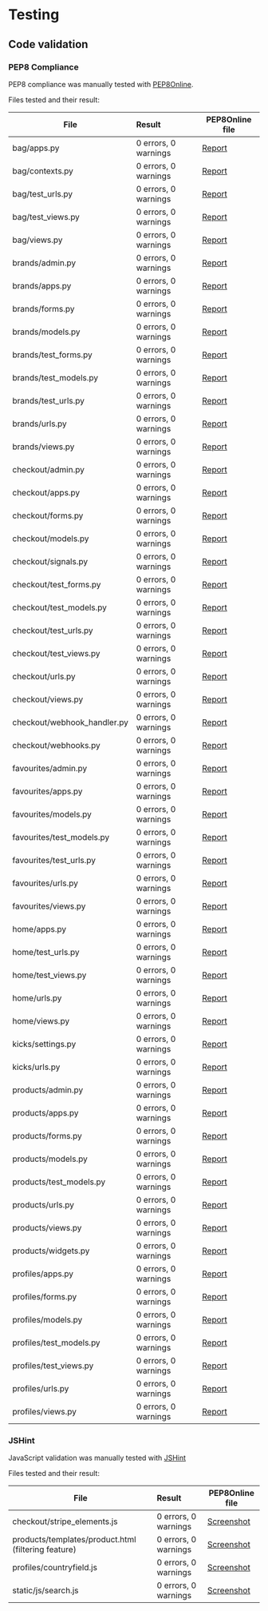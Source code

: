 
# Testing

## Code validation

### PEP8 Compliance

PEP8 compliance was manually tested with [PEP8Online](http://pep8online.com/).

Files tested and their result:

| File  | Result | PEP8Online file |
 ------ | :------------ | ---------------- |
bag/apps.py | 0 errors, 0 warnings | [Report](https://github.com/TaraRhoseyn/CI_MS4_Kicks/blob/main/docs/pep8_compliance/pep8_bag_apps.txt) |
bag/contexts.py | 0 errors, 0 warnings | [Report](https://github.com/TaraRhoseyn/CI_MS4_Kicks/blob/main/docs/pep8_compliance/pep8_bag_contexts.txt) |
bag/test_urls.py | 0 errors, 0 warnings | [Report](https://github.com/TaraRhoseyn/CI_MS4_Kicks/blob/main/docs/pep8_compliance/pep8_bag_urls.txt) |
bag/test_views.py | 0 errors, 0 warnings | [Report](https://github.com/TaraRhoseyn/CI_MS4_Kicks/blob/main/docs/pep8_compliance/pep8_bag_testviews.txt) |
bag/views.py | 0 errors, 0 warnings | [Report](https://github.com/TaraRhoseyn/CI_MS4_Kicks/blob/main/docs/pep8_compliance/pep8_bag_views.txt) |
brands/admin.py | 0 errors, 0 warnings | [Report](https://github.com/TaraRhoseyn/CI_MS4_Kicks/blob/main/docs/pep8_compliance/pep8_brands_admin.txt) |
brands/apps.py| 0 errors, 0 warnings | [Report](https://github.com/TaraRhoseyn/CI_MS4_Kicks/blob/main/docs/pep8_compliance/pep8_brands_apps.txt) |
brands/forms.py| 0 errors, 0 warnings | [Report](https://github.com/TaraRhoseyn/CI_MS4_Kicks/blob/main/docs/pep8_compliance/pep8_brands_forms.txt) |
brands/models.py| 0 errors, 0 warnings | [Report](https://github.com/TaraRhoseyn/CI_MS4_Kicks/blob/main/docs/pep8_compliance/pep8_brands_models.txt) |
brands/test_forms.py| 0 errors, 0 warnings | [Report](https://github.com/TaraRhoseyn/CI_MS4_Kicks/blob/main/docs/pep8_compliance/pep8_brands_testforms.txt) |
brands/test_models.py| 0 errors, 0 warnings | [Report](https://github.com/TaraRhoseyn/CI_MS4_Kicks/blob/main/docs/pep8_compliance/pep8_brands_testmodels.txt) |
brands/test_urls.py| 0 errors, 0 warnings | [Report](https://github.com/TaraRhoseyn/CI_MS4_Kicks/blob/main/docs/pep8_compliance/pep8_brands_testurls.txt) |
brands/urls.py| 0 errors, 0 warnings | [Report](https://github.com/TaraRhoseyn/CI_MS4_Kicks/blob/main/docs/pep8_compliance/pep8_brands_urls.txt) |
brands/views.py| 0 errors, 0 warnings | [Report](https://github.com/TaraRhoseyn/CI_MS4_Kicks/blob/main/docs/pep8_compliance/pep8_brands_views.txt) |
checkout/admin.py| 0 errors, 0 warnings | [Report](https://github.com/TaraRhoseyn/CI_MS4_Kicks/blob/main/docs/pep8_compliance/pep8_checkout_admin.txt) |
checkout/apps.py| 0 errors, 0 warnings | [Report](https://github.com/TaraRhoseyn/CI_MS4_Kicks/blob/main/docs/pep8_compliance/pep8_checkout_apps.txt) |
checkout/forms.py| 0 errors, 0 warnings | [Report](https://github.com/TaraRhoseyn/CI_MS4_Kicks/blob/main/docs/pep8_compliance/pep8_checkout_forms.txt) |
checkout/models.py| 0 errors, 0 warnings | [Report](https://github.com/TaraRhoseyn/CI_MS4_Kicks/blob/main/docs/pep8_compliance/pep8_checkout_models.txt) |
checkout/signals.py| 0 errors, 0 warnings | [Report](https://github.com/TaraRhoseyn/CI_MS4_Kicks/blob/main/docs/pep8_compliance/pep8_checkout_signals.txt) |
checkout/test_forms.py| 0 errors, 0 warnings | [Report](https://github.com/TaraRhoseyn/CI_MS4_Kicks/blob/main/docs/pep8_compliance/pep8_checkout_testforms.txt) |
checkout/test_models.py| 0 errors, 0 warnings | [Report](https://github.com/TaraRhoseyn/CI_MS4_Kicks/blob/main/docs/pep8_compliance/pep8_checkout_testmodels.txt) |
checkout/test_urls.py| 0 errors, 0 warnings | [Report](https://github.com/TaraRhoseyn/CI_MS4_Kicks/blob/main/docs/pep8_compliance/pep8_checkout_testurls.txt) |
checkout/test_views.py| 0 errors, 0 warnings | [Report](https://github.com/TaraRhoseyn/CI_MS4_Kicks/blob/main/docs/pep8_compliance/pep8_checkout_testviews.txt) |
checkout/urls.py| 0 errors, 0 warnings | [Report](https://github.com/TaraRhoseyn/CI_MS4_Kicks/blob/main/docs/pep8_compliance/pep8_checkout_urls.txt) |
checkout/views.py| 0 errors, 0 warnings | [Report](https://github.com/TaraRhoseyn/CI_MS4_Kicks/blob/main/docs/pep8_compliance/pep8_checkout_views.txt) |
checkout/webhook_handler.py| 0 errors, 0 warnings | [Report](https://github.com/TaraRhoseyn/CI_MS4_Kicks/blob/main/docs/pep8_compliance/pep8_checkout_webhookhandler.txt) |
checkout/webhooks.py| 0 errors, 0 warnings | [Report](https://github.com/TaraRhoseyn/CI_MS4_Kicks/blob/main/docs/pep8_compliance/pep8_checkout_webhooks.txt) |
favourites/admin.py| 0 errors, 0 warnings | [Report](https://github.com/TaraRhoseyn/CI_MS4_Kicks/blob/main/docs/pep8_compliance/pep8_favourites_admin.txt) |
favourites/apps.py| 0 errors, 0 warnings | [Report](https://github.com/TaraRhoseyn/CI_MS4_Kicks/blob/main/docs/pep8_compliance/pep8_favourites_apps.txt) |
favourites/models.py| 0 errors, 0 warnings | [Report](https://github.com/TaraRhoseyn/CI_MS4_Kicks/blob/main/docs/pep8_compliance/pep8_favourites_models.txt) |
favourites/test_models.py| 0 errors, 0 warnings | [Report](https://github.com/TaraRhoseyn/CI_MS4_Kicks/blob/main/docs/pep8_compliance/pep8_favourites_testmodels.txt) |
favourites/test_urls.py| 0 errors, 0 warnings | [Report](https://github.com/TaraRhoseyn/CI_MS4_Kicks/blob/main/docs/pep8_compliance/pep8_favourites_testurls.txt) |
favourites/urls.py| 0 errors, 0 warnings | [Report](https://github.com/TaraRhoseyn/CI_MS4_Kicks/blob/main/docs/pep8_compliance/pep8_favourites_urls.txt) |
favourites/views.py| 0 errors, 0 warnings | [Report](https://github.com/TaraRhoseyn/CI_MS4_Kicks/blob/main/docs/pep8_compliance/pep8_favourites_views.txt) |
home/apps.py| 0 errors, 0 warnings | [Report](https://github.com/TaraRhoseyn/CI_MS4_Kicks/blob/main/docs/pep8_compliance/pep8_home_apps.txt) |
home/test_urls.py| 0 errors, 0 warnings | [Report](https://github.com/TaraRhoseyn/CI_MS4_Kicks/blob/main/docs/pep8_compliance/pep8_home_testurls.txt) |
home/test_views.py| 0 errors, 0 warnings | [Report](https://github.com/TaraRhoseyn/CI_MS4_Kicks/blob/main/docs/pep8_compliance/pep8_home_testviews.txt) |
home/urls.py| 0 errors, 0 warnings | [Report](https://github.com/TaraRhoseyn/CI_MS4_Kicks/blob/main/docs/pep8_compliance/pep8_home_urls.txt) |
home/views.py| 0 errors, 0 warnings | [Report](https://github.com/TaraRhoseyn/CI_MS4_Kicks/blob/main/docs/pep8_compliance/pep8_home_views.txt) |
kicks/settings.py| 0 errors, 0 warnings | [Report](https://github.com/TaraRhoseyn/CI_MS4_Kicks/blob/main/docs/pep8_compliance/pep8_kicks_setting.txt) |
kicks/urls.py| 0 errors, 0 warnings | [Report](https://github.com/TaraRhoseyn/CI_MS4_Kicks/blob/main/docs/pep8_compliance/pep8_kicks_urls.txt) |
products/admin.py| 0 errors, 0 warnings | [Report](https://github.com/TaraRhoseyn/CI_MS4_Kicks/blob/main/docs/pep8_compliance/pep8_products_admin.txt) |
products/apps.py| 0 errors, 0 warnings | [Report](https://github.com/TaraRhoseyn/CI_MS4_Kicks/blob/main/docs/pep8_compliance/pep8_products_apps.txt) |
products/forms.py| 0 errors, 0 warnings | [Report](https://github.com/TaraRhoseyn/CI_MS4_Kicks/blob/main/docs/pep8_compliance/pep8_products_forms.txt) |
products/models.py| 0 errors, 0 warnings | [Report](https://github.com/TaraRhoseyn/CI_MS4_Kicks/blob/main/docs/pep8_compliance/pep8_products_models.txt) |
products/test_models.py| 0 errors, 0 warnings | [Report](https://github.com/TaraRhoseyn/CI_MS4_Kicks/blob/main/docs/pep8_compliance/pep8_products_testmodels.txt) |
products/urls.py| 0 errors, 0 warnings | [Report](https://github.com/TaraRhoseyn/CI_MS4_Kicks/blob/main/docs/pep8_compliance/pep8_products_urls.txt) |
products/views.py| 0 errors, 0 warnings | [Report](https://github.com/TaraRhoseyn/CI_MS4_Kicks/blob/main/docs/pep8_compliance/pep8_products_views.txt) |
products/widgets.py| 0 errors, 0 warnings | [Report](https://github.com/TaraRhoseyn/CI_MS4_Kicks/blob/main/docs/pep8_compliance/pep8_products_widgets.txt) |
profiles/apps.py| 0 errors, 0 warnings | [Report](https://github.com/TaraRhoseyn/CI_MS4_Kicks/blob/main/docs/pep8_compliance/pep8_profiles_apps.txt) |
profiles/forms.py| 0 errors, 0 warnings | [Report](https://github.com/TaraRhoseyn/CI_MS4_Kicks/blob/main/docs/pep8_compliance/pep8_profiles_forms.txt) |
profiles/models.py| 0 errors, 0 warnings | [Report](https://github.com/TaraRhoseyn/CI_MS4_Kicks/blob/main/docs/pep8_compliance/pep8_profiles_models.txt) |
profiles/test_models.py| 0 errors, 0 warnings | [Report](https://github.com/TaraRhoseyn/CI_MS4_Kicks/blob/main/docs/pep8_compliance/pep8_profiles_testmodels.txt) |
profiles/test_views.py| 0 errors, 0 warnings | [Report](https://github.com/TaraRhoseyn/CI_MS4_Kicks/blob/main/docs/pep8_compliance/pep8_profiles_testviews.txt) |
profiles/urls.py| 0 errors, 0 warnings | [Report](https://github.com/TaraRhoseyn/CI_MS4_Kicks/blob/main/docs/pep8_compliance/pep8_profiles_urls.txt) |
profiles/views.py| 0 errors, 0 warnings | [Report](https://github.com/TaraRhoseyn/CI_MS4_Kicks/blob/main/docs/pep8_compliance/pep8_profiles_views.txt) |




### JSHint

JavaScript validation was manually tested with [JSHint](https://jshint.com/)

Files tested and their result:

| File  | Result | PEP8Online file |
 ------ | :------------ | ---------------- |
checkout/stripe_elements.js | 0 errors, 0 warnings | [Screenshot](https://github.com/TaraRhoseyn/CI_MS4_Kicks/blob/main/docs/jshint/checkout_stripelements.png) |
products/templates/product.html (filtering feature) | 0 errors, 0 warnings | [Screenshot](https://github.com/TaraRhoseyn/CI_MS4_Kicks/blob/main/docs/jshint/products.png) |
profiles/countryfield.js | 0 errors, 0 warnings | [Screenshot](https://github.com/TaraRhoseyn/CI_MS4_Kicks/blob/main/docs/jshint/profiles_countryfield.png) |
static/js/search.js | 0 errors, 0 warnings | [Screenshot](https://github.com/TaraRhoseyn/CI_MS4_Kicks/blob/main/docs/jshint/static_search.png) |